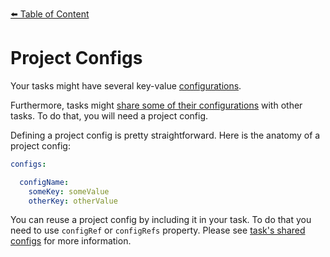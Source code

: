 [⬅️ Table of Content](../../README.md)

# Project Configs

Your tasks might have several key-value [configurations](./task/task-configs/README.md).

Furthermore, tasks might [share some of their configurations](./tasks/task-configs/shared-configs.md) with other tasks. To do that, you will need a project config.

Defining a project config is pretty straightforward. Here is the anatomy of a project config:

```yaml
configs:

  configName:
    someKey: someValue
    otherKey: otherValue
```

You can reuse a project config by including it in your task. To do that you need to use `configRef` or `configRefs` property. Please see [task's shared configs](./task/task-configs/shared-configs.md) for more information.